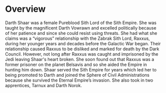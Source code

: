 # Overview

Darth Shaar was a female Pureblood Sith Lord of the Sith Empire.
She was taught by the magnificent Darth Vowrawn and excelled politically because of her patience and since she could resist using threats.
She had what she claims was a “vigorous” relationship with the Zabrak Sith Lord, Raxxus, during her younger years and decades before the Galactic War began.
Their relationship caused Raxxus to be disliked and marked for death by the Dark Council.
However, not long after Raxxus was caught and imprisoned by the Jedi leaving Shaar's heart broken.
She soon found out that Raxxus was a former prisoner on the planet Belsavis and so she aided the Empire in hunting him down.
Shaar served the Sith Empire for years which led her to being promoted to Darth and joined the Sphere of Civil Administrations because she survived the Eternal Empire’s invasion.
She also took in two apprentices, Tarnux and Darth Norok.
